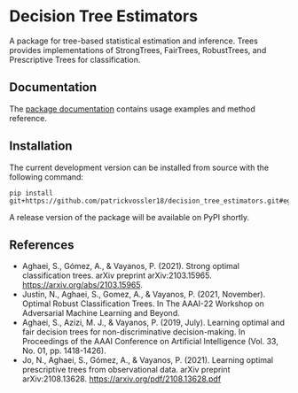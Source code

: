 # Decision Tree Estimators

A package for tree-based statistical estimation and inference. Trees provides implementations of StrongTrees, FairTrees, RobustTrees, and Prescriptive Trees for classification.

## Documentation

The [package documentation](https://d3m-research-group.github.io/decision_tree_estimators/index.html) contains usage examples and method reference.

## Installation

The current development version can be installed from source with the following command:

```
pip install git+https://github.com/patrickvossler18/decision_tree_estimators.git#egg=trees
```

A release version of the package will be available on PyPI shortly.


## References
* Aghaei, S., Gómez, A., & Vayanos, P. (2021). Strong optimal classification trees. arXiv preprint arXiv:2103.15965. https://arxiv.org/abs/2103.15965.
* Justin, N., Aghaei, S., Gomez, A., & Vayanos, P. (2021, November). Optimal Robust Classification Trees. In The AAAI-22 Workshop on Adversarial Machine Learning and Beyond.
* Aghaei, S., Azizi, M. J., & Vayanos, P. (2019, July). Learning optimal and fair decision trees for non-discriminative decision-making. In Proceedings of the AAAI Conference on Artificial Intelligence (Vol. 33, No. 01, pp. 1418-1426).
* Jo, N., Aghaei, S., Gómez, A., & Vayanos, P. (2021). Learning optimal prescriptive trees from observational data. arXiv preprint arXiv:2108.13628. https://arxiv.org/pdf/2108.13628.pdf